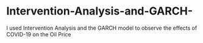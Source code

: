 # Intervention-Analysis-and-GARCH-
I used Intervention Analysis and the GARCH model to observe the effects of COVID-19 on the Oil Price
